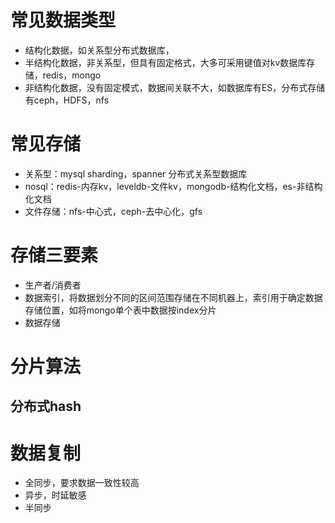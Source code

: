 # 常见数据类型
- 结构化数据，如关系型分布式数据库，
- 半结构化数据，非关系型，但具有固定格式，大多可采用键值对kv数据库存储，redis，mongo
- 非结构化数据，没有固定模式，数据间关联不大，如数据库有ES，分布式存储有ceph，HDFS，nfs

# 常见存储
- 关系型：mysql sharding，spanner 分布式关系型数据库
- nosql：redis-内存kv，leveldb-文件kv，mongodb-结构化文档，es-非结构化文档
- 文件存储：nfs-中心式，ceph-去中心化，gfs

# 存储三要素
- 生产者/消费者
- 数据索引，将数据划分不同的区间范围存储在不同机器上，索引用于确定数据存储位置，如将mongo单个表中数据按index分片
- 数据存储

# 分片算法
## 分布式hash

# 数据复制
- 全同步，要求数据一致性较高
- 异步，时延敏感
- 半同步